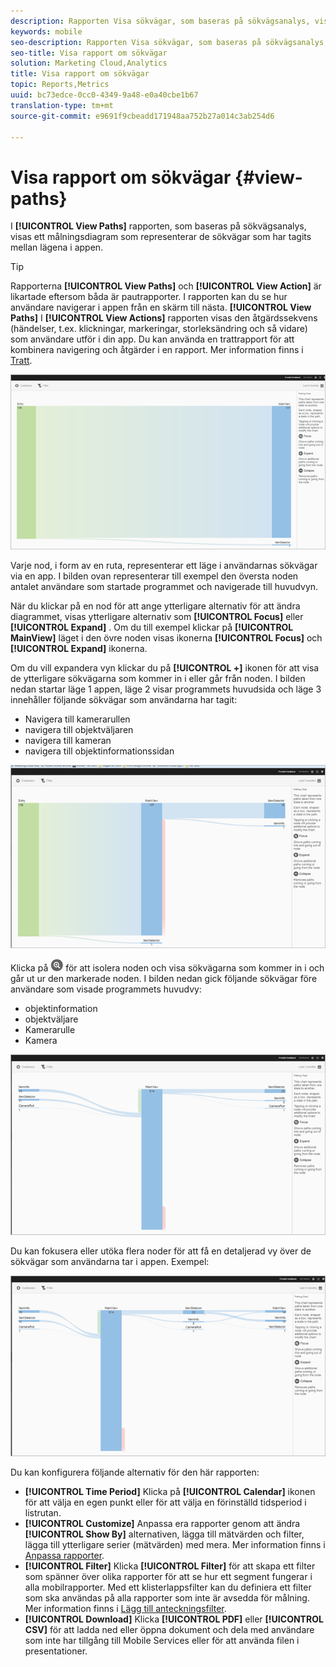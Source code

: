 ```yaml
---
description: Rapporten Visa sökvägar, som baseras på sökvägsanalys, visar ett bandiagram som representerar de sökvägar som har tagits mellan lägena i appen.
keywords: mobile
seo-description: Rapporten Visa sökvägar, som baseras på sökvägsanalys, visar ett bandiagram som representerar de sökvägar som har tagits mellan lägena i appen.
seo-title: Visa rapport om sökvägar
solution: Marketing Cloud,Analytics
title: Visa rapport om sökvägar
topic: Reports,Metrics
uuid: bc73edce-0cc0-4349-9a48-e0a40cbe1b67
translation-type: tm+mt
source-git-commit: e9691f9cbeadd171948aa752b27a014c3ab254d6

---
```



# Visa rapport om sökvägar {#view-paths}

I **[!UICONTROL View Paths]** rapporten, som baseras på sökvägsanalys, visas ett målningsdiagram som representerar de sökvägar som har tagits mellan lägena i appen.

>[!TIP]
>
>Rapporterna **[!UICONTROL View Paths]** och **[!UICONTROL View Action]** är likartade eftersom båda är pautrapporter. I rapporten kan du se hur användare navigerar i appen från en skärm till nästa. **[!UICONTROL View Paths]** I **[!UICONTROL View Actions]** rapporten visas den åtgärdssekvens (händelser, t.ex. klickningar, markeringar, storleksändring och så vidare) som användare utför i din app. Du kan använda en trattrapport för att kombinera navigering och åtgärder i en rapport. Mer information finns i [Tratt](/help/using/usage/reports-funnel.md).

![visa banor](assets/view_paths.png)

Varje nod, i form av en ruta, representerar ett läge i användarnas sökvägar via en app. I bilden ovan representerar till exempel den översta noden antalet användare som startade programmet och navigerade till huvudvyn.

När du klickar på en nod för att ange ytterligare alternativ för att ändra diagrammet, visas ytterligare alternativ som **[!UICONTROL Focus]** eller **[!UICONTROL Expand]** . Om du till exempel klickar på **[!UICONTROL MainView]** läget i den övre noden visas ikonerna **[!UICONTROL Focus]** och **[!UICONTROL Expand]** ikonerna.

Om du vill expandera vyn klickar du på **[!UICONTROL +]** ikonen för att visa de ytterligare sökvägarna som kommer in i eller går från noden. I bilden nedan startar läge 1 appen, läge 2 visar programmets huvudsida och läge 3 innehåller följande sökvägar som användarna har tagit:

* Navigera till kamerarullen
* navigera till objektväljaren
* navigera till kameran
* navigera till objektinformationssidan

![](assets/view_paths_expand.png)

Klicka på ![fokusikonen](assets/icon_focus.png) för att isolera noden och visa sökvägarna som kommer in i och går ut ur den markerade noden. I bilden nedan gick följande sökvägar före användare som visade programmets huvudvy:

* objektinformation
* objektväljare
* Kamerarulle
* Kamera

![visa banfokus](assets/view_paths_focus.png)

Du kan fokusera eller utöka flera noder för att få en detaljerad vy över de sökvägar som användarna tar i appen. Exempel:

![visa bana flera](assets/view_paths_mult.png)

Du kan konfigurera följande alternativ för den här rapporten:

* **[!UICONTROL Time Period]**
Klicka på **[!UICONTROL Calendar]** ikonen för att välja en egen punkt eller för att välja en förinställd tidsperiod i listrutan.
* **[!UICONTROL Customize]**
Anpassa era rapporter genom att ändra **[!UICONTROL Show By]** alternativen, lägga till mätvärden och filter, lägga till ytterligare serier (mätvärden) med mera. Mer information finns i [Anpassa rapporter](/help/using/usage/reports-customize/reports-customize.md).
* **[!UICONTROL Filter]**
Klicka **[!UICONTROL Filter]** för att skapa ett filter som spänner över olika rapporter för att se hur ett segment fungerar i alla mobilrapporter. Med ett klisterlappsfilter kan du definiera ett filter som ska användas på alla rapporter som inte är avsedda för målning. Mer information finns i [Lägg till anteckningsfilter](/help/using/usage/reports-customize/t-sticky-filter.md).
* **[!UICONTROL Download]**
Klicka **[!UICONTROL PDF]** eller **[!UICONTROL CSV]** för att ladda ned eller öppna dokument och dela med användare som inte har tillgång till Mobile Services eller för att använda filen i presentationer.